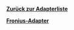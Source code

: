 [**Zurück zur Adapterliste**](/adapterref/adapterliste.md)

[**Fronius-Adapter**](/adapterref/docs/iobroker.fronius/de/README.md)